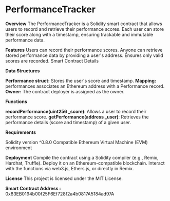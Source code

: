 # PerformanceTracker

**Overview**
The PerformanceTracker is a Solidity smart contract that allows users to record and retrieve their performance scores. Each user can store their score along with a timestamp, ensuring trackable and immutable performance data.

**Features**
Users can record their performance scores.
Anyone can retrieve stored performance data by providing a user's address.
Ensures only valid scores are recorded.
Smart Contract Details

**Data Structures**

**Performance struct:** Stores the user's score and timestamp.
**Mapping:** performances associates an Ethereum address with a Performance record.
**Owner:** The contract deployer is assigned as the owner.

**Functions**

**recordPerformance(uint256 _score)**: Allows a user to record their performance score.
**getPerformance(address _user)**: Retrieves the performance details (score and timestamp) of a given user.

**Requirements**

Solidity version ^0.8.0
Compatible Ethereum Virtual Machine (EVM) environment

**Deployment**
Compile the contract using a Solidity compiler (e.g., Remix, Hardhat, Truffle).
Deploy it on an Ethereum-compatible blockchain.
Interact with the functions via web3.js, Ethers.js, or directly in Remix.


**License**
This project is licensed under the MIT License.

**Smart Contract Address :** 0x83EB0194b00f25F6Ef728f2a4b0817A5184ad97A
